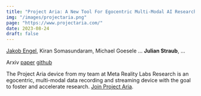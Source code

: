 ```yaml
---
title: "Project Aria: A New Tool For Egocentric Multi-Modal AI Research"
img: "/images/projectaria.png"
page: "https://www.projectaria.com/"
date: 2023-08-24
draft: false
---
```

[Jakob Engel](https://jakobengel.github.io), Kiran Somasundaram, Michael Goesele ... **Julian Straub**, ...

Arxiv
[paper](https://arxiv.org/pdf/2308.13561)
[github](https://github.com/facebookresearch/projectaria_tools)

The Project Aria device from my team at Meta Reality Labs Research is an egocentric, multi-modal data recording and streaming device with the goal to foster and accelerate research. [Join Project Aria](https://www.projectaria.com/research-kit/).


